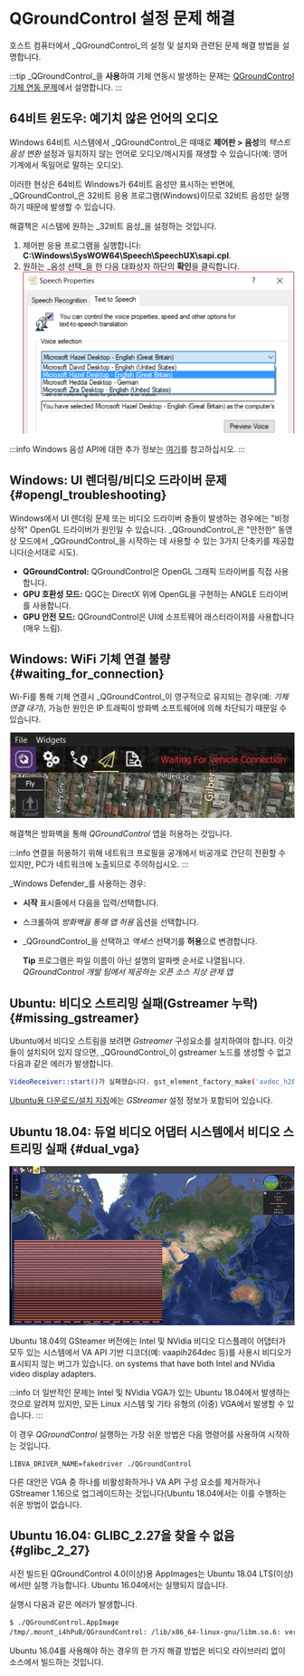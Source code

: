 # QGroundControl 설정 문제 해결

호스트 컴퓨터에서 _QGroundControl_의 설정 및 설치와 관련된 문제 해결 방법을 설명합니다.

:::tip
_QGroundControl_을 **사용**하여 기체 연동시 발생하는 문제는 [QGroundControl 기체 연동 문제](../troubleshooting/qgc_usage.md)에서 설명합니다.
:::

## 64비트 윈도우: 예기치 않은 언어의 오디오

Windows 64비트 시스템에서 _QGroundControl_은 때때로 **제어판 > 음성**의 _텍스트 음성 변환_ 설정과 일치하지 않는 언어로 오디오/메시지를 재생할 수 있습니다(예: 영어 기계에서 독일어로 말하는 오디오).

이러한 현상은 64비트 Windows가 64비트 음성만 표시하는 반면에, _QGroundControl_은 32비트 응용 프로그램(Windows)이므로 32비트 음성만 실행하기 때문에 발생할 수 있습니다.

해결책은 시스템에 원하는 _32비트 음성_을 설정하는 것입니다.

1. 제어판 응용 프로그램을 실행합니다: **C:\Windows\SysWOW64\Speech\SpeechUX\sapi.cpl**.
2. 원하는 _음성 선택_을 한 다음 대화상자 하단의 **확인**을 클릭합니다.
  ![Windows 32비트 TTS(텍스트 음성 변환) 제어판](../../../assets/support/windows_text_to_speech.png)

:::info
Windows 음성 API에 대한 추가 정보는 [여기](https://www.webbie.org.uk/blog/microsoft-speech/)를 참고하십시오.
:::

## Windows: UI 렌더링/비디오 드라이버 문제 {#opengl_troubleshooting}

Windows에서 UI 렌더링 문제 또는 비디오 드라이버 충돌이 발생하는 경우에는 "비정상적" OpenGL 드라이버가 원인일 수 있습니다. _QGroundControl_은 "안전한" 동영상 모드에서 _QGroundControl_을 시작하는 데 사용할 수 있는 3가지 단축키를 제공합니다(순서대로 시도).

- **QGroundControl:** QGroundControl은 OpenGL 그래픽 드라이버를 직접 사용합니다.
- **GPU 호환성 모드:** QGC는 DirectX 위에 OpenGL을 구현하는 ANGLE 드라이버를 사용합니다.
- **GPU 안전 모드:** QGroundControl은 UI에 소프트웨어 래스터라이저를 사용합니다(매우 느림).

## Windows: WiFi 기체 연결 불량 {#waiting_for_connection}

Wi-Fi를 통해 기체 연결시 _QGroundControl_이 영구적으로 유지되는 경우(예: _기체 연결 대기_), 가능한 원인은 IP 트래픽이 방화벽 소프트웨어에 의해 차단되기 때문일 수 있습니다.

![연결을 기다리는 중](../../../assets/support/waiting_for_connection.jpg)

해결책은 방화벽을 통해 _QGroundControl_ 앱을 허용하는 것입니다.

:::info
연결을 허용하기 위해 네트워크 프로필을 공개에서 비공개로 간단히 전환할 수 있지만, PC가 네트워크에 노출되므로 주의하십시오.
:::

_Windows Defender_를 사용하는 경우:

- **시작** 표시줄에서 다음을 입력/선택합니다.
- 스크롤하여 _방화벽을 통해 앱 허용_ 옵션을 선택합니다.
- _QGroundControl_을 선택하고 _액세스_ 선택기를 **허용**으로 변경합니다.

  **Tip** 프로그램은 파일 이름이 아닌 설명의 알파벳 순서로 나열됩니다.
  _QGroundControl 개발 팀에서 제공하는 오픈 소스 지상 관제 앱_

## Ubuntu: 비디오 스트리밍 실패(Gstreamer 누락) {#missing_gstreamer}

Ubuntu에서 비디오 스트림을 보려면 _Gstreamer_ 구성요소를 설치하여야 합니다.
이것들이 설치되어 있지 않으면, _QGroundControl_이 gstreamer 노드를 생성할 수 없고 다음과 같은 에러가 발생합니다.

```sh
VideoReceiver::start()가 실패했습니다. gst_element_factory_make('avdec_h264') 오류
```

[Ubuntu용 다운로드/설치 지침](../getting_started/download_and_install.md#ubuntu)에는 _GStreamer_ 설정 정보가 포함되어 있습니다.

## Ubuntu 18.04: 듀얼 비디오 어댑터 시스템에서 비디오 스트리밍 실패 {#dual_vga}

![Ubuntu 18.04의 비디오](../../../assets/support/troubleshooting_dual_vga_driver.jpg)

Ubuntu 18.04의 GSteamer 버전에는 Intel 및 NVidia 비디오 디스플레이 어댑터가 모두 있는 시스템에서 VA API 기반 디코더(예: vaapih264dec 등)를 사용시 비디오가 표시되지 않는 버그가 있습니다. on systems that have both Intel and NVidia video display adapters.

:::info
더 일반적인 문제는 Intel 및 NVidia VGA가 있는 Ubuntu 18.04에서 발생하는 것으로 알려져 있지만, 모든 Linux 시스템 및 기타 유형의 (이중) VGA에서 발생할 수 있습니다.
:::

이 경우 _QGroundControl_ 실행하는 가장 쉬운 방법은 다음 명령어를 사용하여 시작하는 것입니다.

```
LIBVA_DRIVER_NAME=fakedriver ./QGroundControl
```

다른 대안은 VGA 중 하나를 비활성화하거나 VA API 구성 요소를 제거하거나 GStreamer 1.16으로 업그레이드하는 것입니다(Ubuntu 18.04에서는 이를 수행하는 쉬운 방법이 없습니다.

## Ubuntu 16.04: GLIBC_2.27을 찾을 수 없음 {#glibc_2_27}

사전 빌드된 QGroundControl 4.0(이상)용 AppImages는 Ubuntu 18.04 LTS(이상)에서만 실행 가능합니다.
Ubuntu 16.04에서는 실행되지 않습니다.

실행시 다음과 같은 에러가 발생합니다.

```sh
$ ./QGroundControl.AppImage
/tmp/.mount_i4hPuB/QGroundControl: /lib/x86_64-linux-gnu/libm.so.6: version `GLIBC_2.27' not found (required by /tmp/.mount_i4hPuB/QGroundControl)
```

Ubuntu 16.04를 사용해야 하는 경우의 한 가지 해결 방법은 비디오 라이브러리 없이 소스에서 빌드하는 것입니다.

